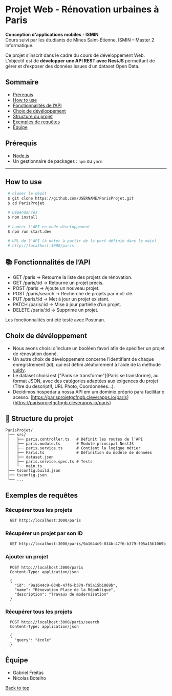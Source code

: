 <a name="top"></a>
# Projet Web - Rénovation urbaines à Paris

 **Conception d'applications mobiles - ISMIN**  
Cours suivi par les étudiants de Mines Saint-Étienne, ISMIN – Master 2 Informatique.

Ce projet s’inscrit dans le cadre du cours de développement Web.  
L’objectif est de **développer une API REST avec NestJS** permettant de gérer et d’exposer des données issues d’un dataset Open Data.

## Sommaire
- [Prérequis](#prérequis)
- [How to use](#how-to-use)
- [Fonctionnalités de l’API](#-fonctionnalités-de-lapi)
- [Choix de dévéloppement](#choix-de-dévéloppement)
- [Structure du projet](#-structure-du-projet)
- [Exemples de requêtes](#exemples-de-requêtes)
- [Équipe](#équipe)


## Prérequis
- [Node.js](https://nodejs.org/)
- Un gestionnaire de packages : `npm` ou `yarn`

---

## How to use
   ```bash
    # Cloner le dépôt 
    $ git clone https://github.com/USERNAME/ParisProjet.git
    $ cd ParisProjet
   
    # Dépendances
    $ npm install
    
    # Lancer l'API en mode développement
    $ npm run start:dev
    
    # URL de l'API (à noter à partir de la port définie dans le main)
    # http://localhost:3000/paris
  ```
    
## 📚 Fonctionnalités de l’API
- GET /paris → Retourne la liste des projets de rénovation.
- GET /paris/:id → Retourne un projet précis.
- POST /paris → Ajoute un nouveau projet.
- POST /paris/search → Recherche de projets par mot-clé.
- PUT /paris/:id → Met à jour un projet existant.
- PATCH /paris/:id → Mise à jour partielle d’un projet.
- DELETE /paris/:id → Supprime un projet.

Les fonctionnalités ont été testé avec Postman.

## Choix de dévéloppement
- Nous avons choisi d’inclure un booléen favori afin de spécifier un projet de rénovation donné.
- Un autre choix de développement concerne l’identifiant de chaque enregistrement (id), qui est défini aléatoirement à l’aide de la méthode [uuidv](https://www.uuidgenerator.net/version4).
- Le dataset choisi est ["Paris se transforme"](Paris se transforme), au format JSON, avec des catégories adaptées aux exigences du projet (Titre du descriptif, URL Photo, Coordonnées...).
- Decidimos hospedar a nossa API em um domínio próprio para facilitar o acesso. [https://parisprojetgcfngb.cleverapps.io/paris](https://parisprojetgcfngb.cleverapps.io/paris)

## 📂 Structure du projet
```
ParisProjet/
 ├── src/
 │   ├── paris.controller.ts   # Définit les routes de l’API
 │   ├── paris.module.ts       # Module principal NestJS
 │   ├── paris.service.ts      # Contient la logique métier
 │   ├── Paris.ts              # Définition du modèle de données
 │   ├── dataset.json   
 │   ├── paris.service.spec.ts # Tests 
 │   └── main.ts
 ├── tsconfig.build.json
 ├── tsconfig.json
 └── ...
```

## Exemples de requêtes
### Récupérer tous les projets
```
  GET http://localhost:3000/paris
```

### Récupérer un projet par son ID
```
  GET http://localhost:3000/paris/9a1644c9-034b-47f6-b379-f95a15b1069b
```

### Ajouter un projet
```
  POST http://localhost:3000/paris
  Content-Type: application/json
  
  {
    "id": "9a1644c9-034b-47f6-b379-f95a15b1069b",
    "name": "Rénovation Place de la République",
    "description": "Travaux de modernisation"
  }
```

### Récupérer tous les projets
```
  POST http://localhost:3000/paris/search
  Content-Type: application/json
  
  {
    "query": "école"
  }
```

## Équipe
- Gabriel Freitas
- Nícolas Botelho

[Back to top](#top)
  

  
